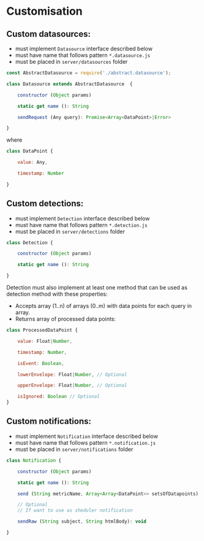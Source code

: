 # Customisation

## Custom datasources:

- must implement `Datasource` interface described below
- must have name that follows pattern `*.datasource.js`
- must be placed in `server/datasources` folder

```js
const AbstractDatasource = require('./abstract.datasource');

class Datasource extends AbstractDatasource  {

    constructor (Object params)

    static get name (): String

    sendRequest (Any query): Promise<Array<DataPoint>|Error>

}
```

where

```js
class DataPoint {

    value: Any,

    timestamp: Number

}
```

## Custom detections:

- must implement `Detection` interface described below
- must have name that follows pattern `*.detection.js`
- must be placed in `server/detections` folder

```js
class Detection {

    constructor (Object params)

    static get name (): String

}
```

Detection must also implement at least one method that can be used as detection method with these properties:

- Accepts array (1..n) of arrays (0..m) with data points for each query in array.
- Returns array of processed data points:

```js
class ProcessedDataPoint {

    value: Float|Number,

    timestamp: Number,

    isEvent: Boolean,

    lowerEnvelope: Float|Number, // Optional

    upperEnvelope: Float|Number, // Optional

    isIgnored: Boolean // Optional
}
```



## Custom notifications:

- must implement `Notification` interface described below
- must have name that follows pattern `*.notification.js`
- must be placed in `server/notifications` folder

```js
class Notification {

    constructor (Object params)

    static get name (): String

    send (String metricName, Array<Array<DataPoint>> setsOfDatapoints): void

    // Optional
    // If want to use as sheduler notification

    sendRaw (String subject, String htmlBody): void

}
```
